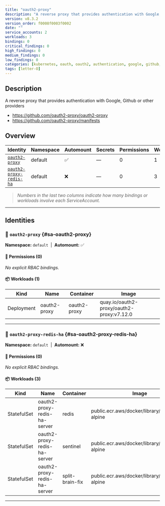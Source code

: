 ```yaml
---
title: "oauth2-proxy"
description: "A reverse proxy that provides authentication with Google, Github or other providers"
version: v8.3.2
version_order: f0008f0003f0002
date: ""
service_accounts: 2
workloads: 3
bindings: 0
critical_findings: 0
high_findings: 0
medium_findings: 0
low_findings: 0
categories: [kubernetes, oauth, oauth2, authentication, google, github, redis]
tags: [letter-O]
---
```


## Description

A reverse proxy that provides authentication with Google, Github or other providers

- https://github.com/oauth2-proxy/oauth2-proxy
- https://github.com/oauth2-proxy/manifests

## Overview

| Identity                                             | Namespace | Automount | Secrets | Permissions | Workloads | Risk |
| ---------------------------------------------------- | --------- | --------- | ------- | ----------- | --------- | ---- |
| [`oauth2-proxy`](#sa-oauth2-proxy)                   | default   | ✅        | —       | 0           | 1         | —    |
| [`oauth2-proxy-redis-ha`](#sa-oauth2-proxy-redis-ha) | default   | ❌        | —       | 0           | 3         | —    |

> _Numbers in the last two columns indicate how many bindings or workloads involve each ServiceAccount._

---

## Identities

### 🤖 `oauth2-proxy` {#sa-oauth2-proxy}

**Namespace:** `default`  |  **Automount:** ✅

#### 🔑 Permissions (0)

_No explicit RBAC bindings._

#### 📦 Workloads (1)

| Kind       | Name         | Container    | Image                                     |
| ---------- | ------------ | ------------ | ----------------------------------------- |
| Deployment | oauth2-proxy | oauth2-proxy | quay.io/oauth2-proxy/oauth2-proxy:v7.12.0 |

---

### 🤖 `oauth2-proxy-redis-ha` {#sa-oauth2-proxy-redis-ha}

**Namespace:** `default`  |  **Automount:** ❌

#### 🔑 Permissions (0)

_No explicit RBAC bindings._

#### 📦 Workloads (3)

| Kind        | Name                         | Container       | Image                                            |
| ----------- | ---------------------------- | --------------- | ------------------------------------------------ |
| StatefulSet | oauth2-proxy-redis-ha-server | redis           | public.ecr.aws/docker/library/redis:8.2.2-alpine |
| StatefulSet | oauth2-proxy-redis-ha-server | sentinel        | public.ecr.aws/docker/library/redis:8.2.2-alpine |
| StatefulSet | oauth2-proxy-redis-ha-server | split-brain-fix | public.ecr.aws/docker/library/redis:8.2.2-alpine |

---
